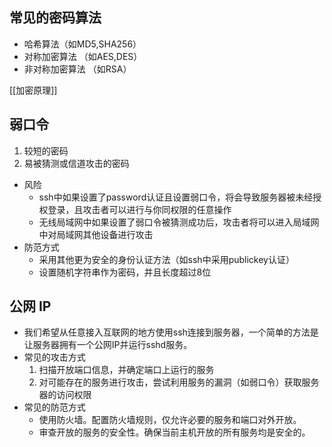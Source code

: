 ## 常见的密码算法

- 哈希算法（如MD5,SHA256）
- 对称加密算法 （如AES,DES）
- 非对称加密算法 （如RSA）

[[加密原理]]

## 弱口令

1. 较短的密码
2. 易被猜测或信道攻击的密码
- 风险
	- ssh中如果设置了password认证且设置弱口令，将会导致服务器被未经授权登录，且攻击者可以进行与你同权限的任意操作
	- 无线局域网中如果设置了弱口令被猜测成功后，攻击者将可以进入局域网中对局域网其他设备进行攻击
- 防范方式
	- 采用其他更为安全的身份认证方法（如ssh中采用publickey认证）
	- 设置随机字符串作为密码，并且长度超过8位

## 公网 IP

- 我们希望从任意接入互联网的地方使用ssh连接到服务器，一个简单的方法是让服务器拥有一个公网IP并运行sshd服务。
- 常见的攻击方式
	1. 扫描开放端口信息，并确定端口上运行的服务
	2. 对可能存在的服务进行攻击，尝试利用服务的漏洞（如弱口令）获取服务器的访问权限
- 常见的防范方式
	- 使用防火墙。配置防火墙规则，仅允许必要的服务和端口对外开放。
	- 审查开放的服务的安全性。确保当前主机开放的所有服务均是安全的。
